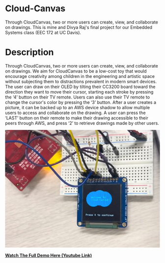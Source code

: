 # Cloud-Canvas
Through CloudCanvas, two or more users can create, view, and collaborate on drawings. This is mine and Divya Raj's final project for our Embedded Systems class (EEC 172 at UC Davis).

# Description
Through CloudCanvas, two or more users can create, view, and collaborate on drawings.
We aim for CloudCanvas to be a low-cost toy that would encourage creativity among children in the engineering and artistic space without subjecting them to distractions prevalent in modern smart devices. The user can draw on their OLED by tilting their CC3200 board toward the direction they want to move their cursor, starting each stroke by pressing the ‘4’ button on their TV remote. Users can also use their TV remote to change the cursor's color by pressing the ‘3’ button. After a user creates a picture, it can be backed up to an AWS device shadow to allow multiple users to access and collaborate on the drawing. A user can press the ‘LAST’ button on their remote to make their drawing accessible to their peers through AWS, and press ‘2’ to retrieve drawings made by other users.

![](Start-screen.png)

**[Watch The Full Demo Here (Youtube Link)](https://youtu.be/afgvy9xUxeQ)**